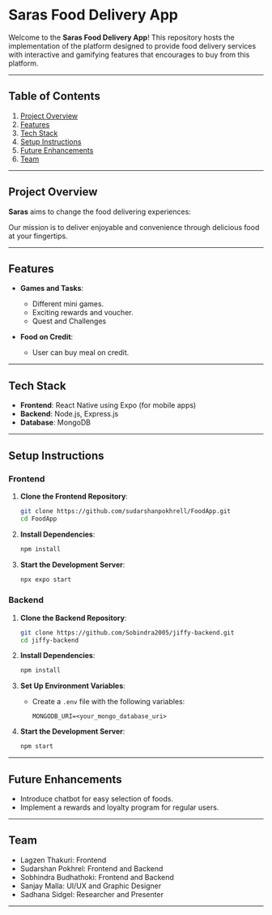# Saras Food Delivery App

Welcome to the **Saras Food Delivery App**! This repository hosts the implementation of the platform designed to provide food delivery services with interactive and gamifying features that encourages to buy from this platform.

---

## Table of Contents

1. [Project Overview](#project-overview)
2. [Features](#features)
3. [Tech Stack](#tech-stack)
4. [Setup Instructions](#setup-instructions)
5. [Future Enhancements](#future-enhancements)
6. [Team](#team)

---

## Project Overview

**Saras** aims to change the food delivering experiences:

Our mission is to deliver enjoyable and convenience through delicious food at your fingertips.

---

## Features

- **Games and Tasks**:
  - Different mini games.
  - Exciting rewards and voucher.
  - Quest and Challenges

- **Food on Credit**:
  - User can buy meal on credit.


---

## Tech Stack

- **Frontend**: React Native using Expo (for mobile apps)
- **Backend**: Node.js, Express.js
- **Database**: MongoDB

---

## Setup Instructions

### Frontend

1. **Clone the Frontend Repository**:
   ```bash
   git clone https://github.com/sudarshanpokhrell/FoodApp.git
   cd FoodApp
   ```

2. **Install Dependencies**:
   ```bash
   npm install
   ```

4. **Start the Development Server**:
   ```bash
   npx expo start
   ```

### Backend

1. **Clone the Backend Repository**:
   ```bash
   git clone https://github.com/Sobindra2005/jiffy-backend.git
   cd jiffy-backend
   ```

2. **Install Dependencies**:
   ```bash
   npm install
   ```

3. **Set Up Environment Variables**:
   - Create a `.env` file with the following variables:
     ```
     MONGODB_URI=<your_mongo_database_uri>
     ```

4. **Start the Development Server**:
   ```bash
   npm start
   ```

---


## Future Enhancements

- Introduce chatbot for easy selection of foods.
- Implement a rewards and loyalty program for regular users.

---

## Team

- Lagzen Thakuri: Frontend
- Sudarshan Pokhrel: Frontend and Backend
- Sobhindra Budhathoki: Frontend and Backend
- Sanjay Malla: UI/UX and Graphic Designer
- Sadhana Sidgel: Researcher and Presenter



---


